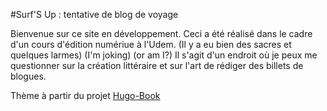 
#Surf'S Up : tentative de blog de voyage

Bienvenue sur ce site en développement. Ceci a été réalisé dans le cadre d'un cours d'édition numériue à l'Udem.
(Il y a eu bien des sacres et quelques larmes) (I'm joking) (or am I?)
Il s'agit d'un endroit où je peux me questionner sur la création littéraire et sur l'art de rédiger des billets de blogues.

Thème à partir du projet [Hugo-Book](https://github.com/alex-shpak/hugo-book)

